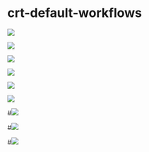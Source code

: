 # crt-default-workflows

![](https://github.com/Keenwby/crt-default-workflows/workflows/default-lid-deployabale/badge.svg) 

<img src="https://github.com/Keenwby/crt-default-workflows/tree/master/workflow_images/lid-deployables.png">

![](https://github.com/Keenwby/crt-default-workflows/workflows/crt-noop-full-automation-path/badge.svg) 

<img src="https://github.com/Keenwby/crt-default-workflows/tree/master/workflow_images/crt-noop-automation.png">

![](https://github.com/Keenwby/crt-default-workflows/workflows/crt-noop-with-canary-timeout-and-manual-check/badge.svg)   

<img src="https://github.com/Keenwby/crt-default-workflows/tree/master/workflow_images/crt-noop-canary-timeout.png">

#![](https://github.com/Keenwby/crt-default-workflows/workflows/default-hadoop/badge.svg)   


#![](https://github.com/Keenwby/crt-default-workflows/workflows/default-ios/badge.svg)   


#![](https://github.com/Keenwby/crt-default-workflows/workflows/default-shortlivejob/badge.svg)   
